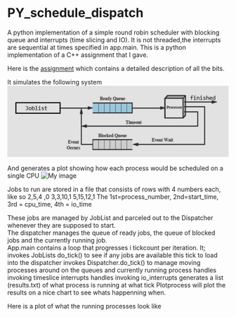 # PY_schedule_dispatch
A python implementation of a simple round robin scheduler with blocking queue and interrupts (time slicing and IO).
It is not threaded,the interrupts are sequential at times specified in app.main.  This is a python implementation of a C++ assignment that I gave.


Here is the [assignment](https://github.com/kperkins411/PY_schedule_dispatch/blob/master/410_P2.pdf) which contains a detailed description of all the bits.

It simulates the following system
![My image](https://github.com/kperkins411/PY_schedule_dispatch/blob/master/queues.jpg)

And generates a plot showing how each process would be scheduled on a single CPU
![My image](https://github.com/kperkins411/PY_schedule_dispatch/blob/master/cputime.jpg)

Jobs to run are stored in a file that consists of rows with 4 numbers each, like so
  2,5,4 ,0
  3,3,10,1
  5,15,12,1
The 1st=process_number, 2nd=start_time, 3rd = cpu_time, 4th = io_time

These jobs are managed by JobList and parceled out to the Dispatcher whenever they are supposed to start.  
The dispatcher manages the queue of ready jobs, the queue of blocked jobs and the currently running job.  
App.main contains a loop that progresses i tickcount per iteration. It;  
  invokes JobLists do_tick() to see if any jobs are available this tick to load into the dispatcher
  invokes Dispatcher.do_tick() to manage moving processes around on the queues and currently running process
  handles invoking timeslice interrupts
  handles invoking io_interrupts
  generates a list (results.txt) of what process is running at what tick
Plotprocess will plot the results on a nice chart to see whats happenning when.

Here is a plot of what the running processes look like






